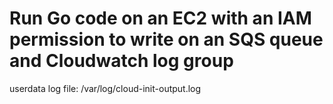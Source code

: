 # Run Go code on an EC2 with an IAM permission to write on an SQS queue and Cloudwatch log group

userdata log file: /var/log/cloud-init-output.log
